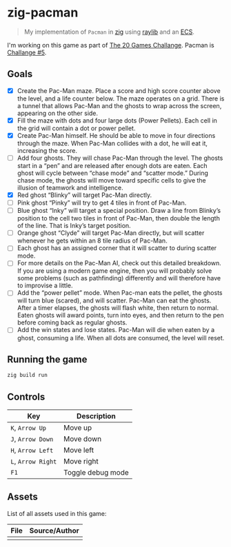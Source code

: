 # zig-pacman

> My implementation of `Pacman` in [zig](https://ziglang.org/) using [raylib](https://github.com/Not-Nik/raylib-zig) and an [ECS](https://github.com/prime31/zig-ecs).

I'm working on this game as part of [The 20 Games Challange](https://20_games_challenge.gitlab.io/). Pacman is [Challange #5](https://20_games_challenge.gitlab.io/challenge/#5).

## Goals

- [x] Create the Pac-Man maze. Place a score and high score counter above the level, and a life counter below. The maze operates on a grid. There is a tunnel that allows Pac-Man and the ghosts to wrap across the screen, appearing on the other side.
- [x] Fill the maze with dots and four large dots (Power Pellets). Each cell in the grid will contain a dot or power pellet.
- [x] Create Pac-Man himself. He should be able to move in four directions through the maze. When Pac-Man collides with a dot, he will eat it, increasing the score.
- [ ] Add four ghosts. They will chase Pac-Man through the level. The ghosts start in a “pen” and are released after enough dots are eaten. Each ghost will cycle between “chase mode” and “scatter mode.” During chase mode, the ghosts will move toward specific cells to give the illusion of teamwork and intelligence.
- [x] Red ghost “Blinky” will target Pac-Man directly.
- [ ] Pink ghost “Pinky” will try to get 4 tiles in front of Pac-Man.
- [ ] Blue ghost “Inky” will target a special position. Draw a line from Blinky’s position to the cell two tiles in front of Pac-Man, then double the length of the line. That is Inky’s target position.
- [ ] Orange ghost “Clyde” will target Pac-Man directly, but will scatter whenever he gets within an 8 tile radius of Pac-Man.
- [ ] Each ghost has an assigned corner that it will scatter to during scatter mode.
- [ ] For more details on the Pac-Man AI, check out this detailed breakdown. If you are using a modern game engine, then you will probably solve some problems (such as pathfinding) differently and will therefore have to improvise a little.
- [ ] Add the “power pellet” mode. When Pac-man eats the pellet, the ghosts will turn blue (scared), and will scatter. Pac-Man can eat the ghosts. After a timer elapses, the ghosts will flash white, then return to normal. Eaten ghosts will award points, turn into eyes, and then return to the pen before coming back as regular ghosts.
- [ ] Add the win states and lose states. Pac-Man will die when eaten by a ghost, consuming a life. When all dots are consumed, the level will reset.

## Running the game

```sh
zig build run
```

## Controls

| Key                | Description       |
| ------------------ | ----------------- |
| `K`, `Arrow Up`    | Move up           |
| `J`, `Arrow Down`  | Move down         |
| `H`, `Arrow Left`  | Move left         |
| `L`, `Arrow Right` | Move right        |
| `F1`               | Toggle debug mode |

## Assets

List of all assets used in this game:

| File | Source/Author |
| ---- | ------------- |
|      |               |
